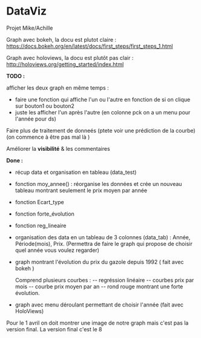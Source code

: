# DataViz
Projet Mike/Achille


Graph avec bokeh, la docu est plutot claire : https://docs.bokeh.org/en/latest/docs/first_steps/first_steps_1.html

Graph avec holoviews, la docu est plutôt pas clair : http://holoviews.org/getting_started/index.html


**TODO :**

afficher les deux graph en même temps : 
  - faire une fonction qui affiche l'un ou l'autre en fonction de si on clique sur bouton1 ou bouton2
  - juste les afficher l'un après l'autre (en colonne pck on a un menu pour l'année pour ds)



Faire plus de traitement de donneés (ptete voir une prédiction de la courbe) (on commence à être pas mal là ) 

Améliorer la **visibilité** & les commentaires


**Done :**

- récup data et organisation en tableau (data_test)
- fonction moy_annee() : réorganise les données et crée un nouveau tableau montrant seulement le prix moyen par année
- fonction Ecart_type
- fonction forte_évolution
- fonction reg_lineaire
- organisation des data en un tableau de 3 colonnes (data_tab) : Année, Période(mois), Prix. (Permettra de faire le graph qui propose de choisir quel année vous voulez regarder)
- graph montrant l'évolution du prix du gazole depuis 1992 ( fait avec bokeh )

  Comprend plusieurs courbes :
      -- regréssion linéaire
      -- courbes prix par mois
      -- courbe prix moyen par an
      -- rond rouge montrant une forte évolution.

- graph avec menu déroulant permettant de choisir l'année (fait avec HoloViews)



Pour le 1 avril on doit montrer une image de notre graph mais c'est pas la version final. La version final c'est le 8
